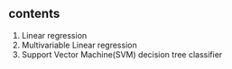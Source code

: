 ## contents

1. Linear regression
2. Multivariable Linear regression
11. Support Vector Machine(SVM) decision tree classifier
